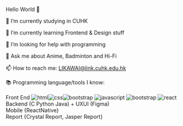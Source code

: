 Hello World 👋


🔭 I’m currently studying in CUHK

🌱 I’m currently learning Frontend & Design stuff

🤔 I’m looking for help with programming

💬 Ask me about Anime, Badminton and Hi-Fi 

📫 How to reach me: LIKAWAI@link.cuhk.edu.hk

📚 Programming language/tools I know: 
<br>
<br>
Front End 
![html](https://github.com/RaymondRaman/RaymondRaman/assets/107023977/9d50f7d9-f1bf-4333-9428-5d0899f44c97)![css](https://github.com/RaymondRaman/RaymondRaman/assets/107023977/635e96ce-2a60-411f-9711-614f3ede1f9e)![bootstrap](https://github.com/RaymondRaman/RaymondRaman/assets/107023977/845a9508-4a32-4f6a-bd14-fdb6af75e02e)
![javascript](https://github.com/RaymondRaman/RaymondRaman/assets/107023977/c29d7d1b-1586-4730-91fd-fe61f6c3399a)
![bootstrap](https://github.com/RaymondRaman/RaymondRaman/assets/107023977/ea3d3b87-6bd5-4e2c-8be0-724d8f5c0a47)
![react](https://github.com/RaymondRaman/RaymondRaman/assets/107023977/ef4901f3-3d52-4e7b-9e67-099d697a7fa0)
<br>
Backend (C Python Java) + UXUI (Figma)
<br>
Mobile {ReactNative}
<br>
Report {Crystal Report, Jasper Report}
